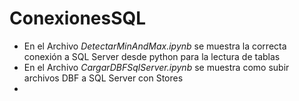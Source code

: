 # ConexionesSQL

- En el Archivo *_DetectarMinAndMax.ipynb_* se muestra la correcta conexión a SQL Server desde python para la lectura de tablas
- En el Archivo *_CargarDBFSqlServer.ipynb_* se muestra como subir archivos DBF a SQL Server con Stores
- 
